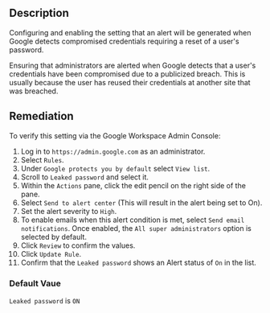 ## Description

Configuring and enabling the setting that an alert will be generated when Google detects compromised credentials requiring a reset of a user's password.

Ensuring that administrators are alerted when Google detects that a user's credentials have been compromised due to a publicized breach. This is usually because the user has reused their credentials at another site that was breached.

## Remediation

To verify this setting via the Google Workspace Admin Console:

1. Log in to `https://admin.google.com` as an administrator.
2. Select `Rules`.
3. Under `Google protects you by default` select `View list`.
4. Scroll to `Leaked password` and select it.
5. Within the `Actions` pane, click the edit pencil on the right side of the pane.
6. Select `Send to alert center` (This will result in the alert being set to On).
7. Set the alert severity to `High`.
8. To enable emails when this alert condition is met, select `Send email notifications`. Once enabled, the `All super administrators` option is selected by default.
9. Click `Review` to confirm the values.
10. Click `Update Rule`.
11. Confirm that the `Leaked password` shows an Alert status of `On` in the list.

### Default Vaue

`Leaked password` is `ON`